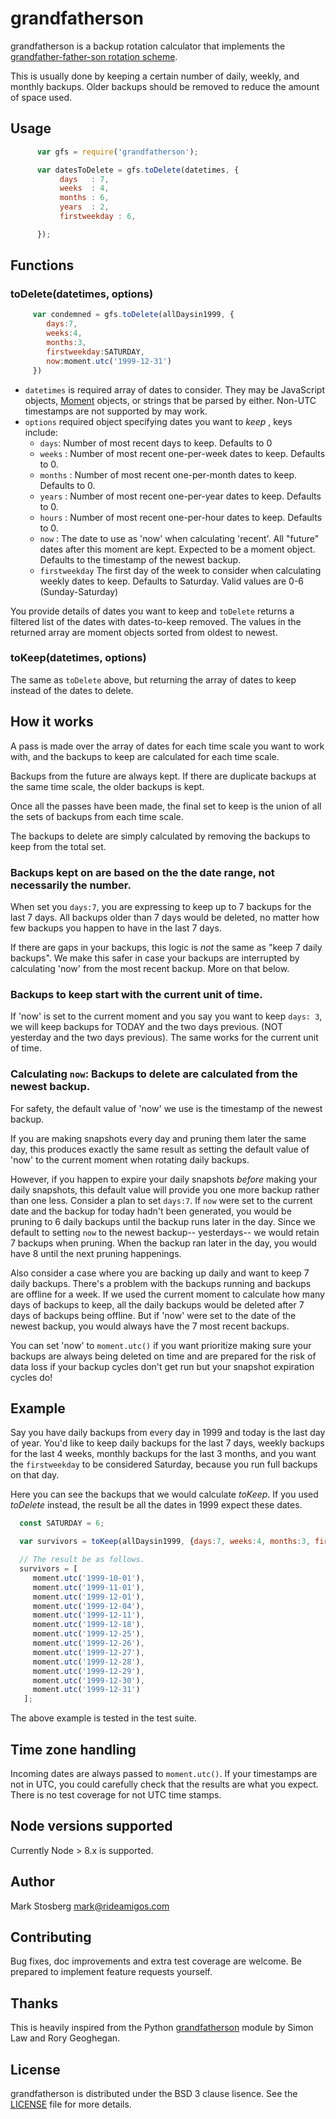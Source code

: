 # grandfatherson

grandfatherson is a backup rotation calculator that implements the
[grandfather-father-son rotation scheme](http://en.wikipedia.org/wiki/Backup_rotation_scheme#Grandfather-father-son_backup).

This is usually done by keeping a certain number of daily, weekly, and
monthly backups. Older backups should be removed to reduce the amount
of space used.

## Usage


```javascript
      var gfs = require('grandfatherson');

      var datesToDelete = gfs.toDelete(datetimes, {
           days   : 7,
           weeks  : 4,
           months : 6,
           years  : 2,
           firstweekday : 6,

      });
```

## Functions

### toDelete(datetimes, options)

```javascript
     var condemned = gfs.toDelete(allDaysin1999, {
        days:7,
        weeks:4,
        months:3,
        firstweekday:SATURDAY,
        now:moment.utc('1999-12-31')
     })
```

 * `datetimes` is required array of dates to consider. They may be JavaScript objects, [Moment](http://momentjs.com) objects, or strings that be parsed by either. Non-UTC timestamps are not supported by may work.
 * `options` required object specifying dates you want to *keep* , keys include:
   * `days`: Number of most recent days to keep. Defaults to 0
   * `weeks` : Number of most recent one-per-week dates to keep. Defaults to 0.
   * `months` : Number of most recent one-per-month dates to keep. Defaults to 0.
   * `years`  : Number of most recent one-per-year dates to keep. Defaults to 0.
   * `hours`  : Number of most recent one-per-hour dates to keep. Defaults to 0.
   * `now` : The date to use as 'now' when calculating 'recent'. All "future" dates after this moment are kept. Expected to be a moment object. Defaults to the timestamp of the newest backup.
   * `firstweekday` The first day of the week to consider when calculating weekly dates to keep. Defaults to Saturday. Valid values are 0-6 (Sunday-Saturday)

You provide details of dates you want to keep and `toDelete` returns a filtered list of the dates with dates-to-keep removed. The values in the returned array are moment objects sorted from oldest to newest.


### toKeep(datetimes, options)

The same as `toDelete` above, but returning the array of dates to keep instead of the dates to delete.

## How it works

A pass is made over the array of dates for each time scale you want to work with, and the backups to keep are calculated for each time scale.

Backups from the future are always kept. If there are duplicate backups at the same time scale, the older backups is kept.

Once all the passes have been made, the final set to keep is the union of all the sets of backups from each time scale.

The backups to delete are simply calculated by removing the backups to keep from the total set.

### Backups kept on are based on the the date range, not necessarily the number.

When set you `days:7`, you are expressing to keep up to 7 backups for the last 7 days. All backups older than 7 days would be deleted, no matter how few
backups you happen to have in the last 7 days.

If there are gaps in your backups, this logic is *not* the same as "keep 7 daily backups". We make this
safer in case your backups are interrupted by calculating 'now' from the most recent backup.  More on that below.

### Backups to keep start with the current unit of time.

If 'now' is set to the current moment and you say you want to keep `days: 3`, we will keep backups
for TODAY and the two days previous. (NOT yesterday and the two days previous). The same works for the current unit of time.

### Calculating `now`: Backups to delete are calculated from the newest backup.

For safety, the default value of 'now' we use is the timestamp of the newest backup.

If you are making snapshots every day and pruning them later the same day, this produces exactly the same result as setting the default value of 'now' to the current moment when rotating daily backups.

However, if you happen to expire your daily snapshots *before*  making your daily snapshots, this default value will provide you one more backup rather than one less. Consider a plan
to set `days:7`. If `now` were set to the current date and the backup for today hadn't been generated, you would be pruning to 6 daily backups until the backup runs later in the day.
Since we default to setting `now` to the newest backup-- yesterdays-- we would retain 7 backups when pruning. When the backup ran later in the day, you would have 8 until the next
pruning happenings.

Also consider a case where you are backing up daily and want to keep 7 daily backups. There's a problem with the backups running and backups are offline for a week. If we used the current moment to calculate how many days of backups to keep, all the daily backups would be deleted after 7 days of backups being offline. But if 'now' were set to the date of the newest backup, you would always have the 7 most recent backups.

You can set 'now' to `moment.utc()` if you want prioritize making sure your backups are always being deleted on time and are prepared for the risk of data loss if your backup cycles don't get run but your snapshot expiration cycles do!

## Example

Say you have daily backups from every day in 1999 and today is the last day of year. You'd like to keep daily
backups for the last 7 days, weekly backups for the last 4 weeks, monthly backups for the last 3 months, and
you want the `firstweekday` to be considered Saturday, because you run full backups on that day.

Here you can see the backups that we would calculate *toKeep*. If you used *toDelete* instead, the result
be all the dates in 1999 expect these dates.

```javascript
  const SATURDAY = 6;

  var survivors = toKeep(allDaysin1999, {days:7, weeks:4, months:3, firstweekday:SATURDAY, now:moment.utc('1999-12-31')})

  // The result be as follows.
  survivors = [
     moment.utc('1999-10-01'),
     moment.utc('1999-11-01'),
     moment.utc('1999-12-01'),
     moment.utc('1999-12-04'),
     moment.utc('1999-12-11'),
     moment.utc('1999-12-18'),
     moment.utc('1999-12-25'),
     moment.utc('1999-12-26'),
     moment.utc('1999-12-27'),
     moment.utc('1999-12-28'),
     moment.utc('1999-12-29'),
     moment.utc('1999-12-30'),
     moment.utc('1999-12-31')
   ];
```

The above example is tested in the test suite.

## Time zone handling

Incoming dates are always passed to `moment.utc()`. If your timestamps are not in UTC, you could carefully
check that the results are what you expect. There is no test coverage for not UTC time stamps.

## Node versions supported

Currently Node > 8.x is supported.

## Author

Mark Stosberg <mark@rideamigos.com>

## Contributing

Bug fixes, doc improvements and extra test coverage are welcome. Be prepared to implement feature requests yourself.

## Thanks

This is heavily inspired from the Python [grandfatherson](https://github.com/ecometrica/grandfatherson) module by
Simon Law and Rory Geoghegan.

## License

grandfatherson is distributed under the BSD 3 clause lisence. See the
[LICENSE](./LICENSE) file for more details.
